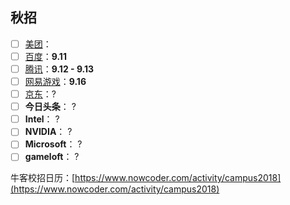 
## 秋招
- [ ] [美团](http://campus.meituan.com)：
- [ ] [百度](http://talent.baidu.com/external/baidu/campus.html#/campus)：**9.11**
- [ ] [腾讯](http://join.qq.com/index.php)：**9.12 - 9.13**
- [ ] [网易游戏](http://game.campus.163.com/xiaoyuan/zhiwei/zaixian/jsl/2017/08/07/26593_699165.html#jobList)：**9.16**
- [ ] [京东](http://campus.jd.com/)：?
- [ ] **今日头条**： ?
- [ ] **Intel**： ?
- [ ] **NVIDIA**： ?
- [ ] **Microsoft**： ?
- [ ] **gameloft**： ?

牛客校招日历：[https://www.nowcoder.com/activity/campus2018](https://www.nowcoder.com/activity/campus2018)
